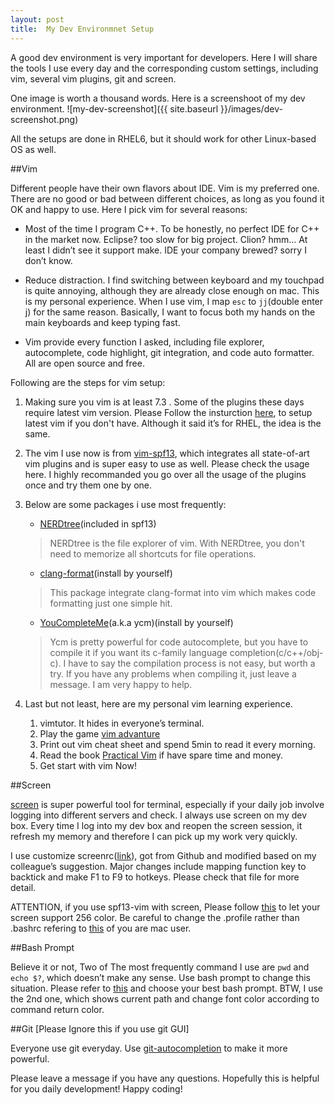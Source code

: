 ```yaml
---
layout: post
title:  My Dev Environmnet Setup
---
```


A good dev environment is very important for developers. Here I will share the tools I use every day and the corresponding custom settings, including vim, several vim plugins, git and screen. 

One image is worth a thousand words. Here is a screenshoot of my dev environment.
![my-dev-screenshot]({{ site.baseurl }}/images/dev-screenshot.png)
    
   

All the setups are done in RHEL6, but it should work for other Linux-based OS as well. 

##Vim

Different people have their own flavors about IDE. Vim is my preferred one. There are no good or bad between different choices, as long as you found it OK and happy to use. Here I pick vim for several reasons:

* Most of the time I program C++. To be honestly, no perfect IDE for C++ in the market now. Eclipse? too slow for big project. Clion? hmm… At least I didn’t see it support make. IDE your company brewed?  sorry I don’t know. 

* Reduce distraction. I find switching between keyboard and my touchpad is quite annoying, although they are already close enough on mac. This is my personal experience. When I use vim, I map ``esc`` to ``jj``(double enter j) for the same reason. Basically, I want to focus both my hands on the main keyboards and keep typing fast.

* Vim provide every function I asked, including file explorer, autocomplete, code highlight, git integration, and code auto formatter. All are open source and free.

Following are the steps for vim setup:

1. Making sure you vim is at least 7.3 . Some of the plugins these days require latest vim version. Please Follow the insturction [here](http://blog.angeloff.name/post/2010/10/15/vim-7-on-red-hat-enterprise-linux-rhel/), to setup latest vim if you don't have. Although it said it’s for RHEL, the idea is the same.

1. The vim I use now is from [vim-spf13](http://vim.spf13.com/), which integrates all state-of-art vim plugins and is super easy to use as well. Please check the usage here. I highly recommanded you go over all the usage of the plugins once and try them one by one.

1. Below are some packages i use most frequently:

    * [NERDtree](https://github.com/scrooloose/nerdtree)(included in spf13)
    > NERDtree is the file explorer of vim. With NERDtree, you don't need to memorize all shortcuts for file operations.

    * [clang-format](https://github.com/rhysd/vim-clang-format)(install by yourself)
    > This package integrate clang-format into vim which makes code formatting just one simple hit.

    * [YouCompleteMe](http://valloric.github.io/YouCompleteMe/)(a.k.a ycm)(install by yourself)
    > Ycm is pretty powerful for code autocomplete, but you have to compile it if you want its c-family language    completion(c/c++/obj-c). I have to say the compilation process is not easy, but worth a try. If you have any problems when compiling it, just leave a message. I am very happy to help.

1. Last but not least, here are my personal vim learning experience. 
    1. vimtutor. It hides in everyone’s terminal.
    2. Play the game [vim advanture](http://vim-adventures.com/)
    3. Print out vim cheat sheet and spend 5min to read it every morning. 
    4. Read the book [Practical Vim](http://www.amazon.com/Practical-Vim-Thought-Pragmatic-Programmers/dp/1934356980) if have spare time and money.
    5. Get start with vim Now!
 
##Screen

[screen](http://www.gnu.org/software/screen/) is super powerful tool for terminal, especially if your daily job involve logging into different servers and check. I always use screen on my dev box. Every time I log into my dev box and reopen the screen session, it refresh my memory and therefore I can pick up my work very quickly.

I use customize screenrc([link](https://github.com/qqibrow/setup/blob/master/.screenrc)), got from Github and modified based on my colleague’s suggestion. Major changes include mapping function key to backtick and make F1 to F9  to hotkeys. Please check that file for more detail.

ATTENTION, if you use spf13-vim with screen, Please follow [this](http://stackoverflow.com/questions/6787734/strange-behavior-of-vim-color-inside-screen-with-256-colors) to let your screen support 256 color. Be careful to change the .profile rather than .bashrc refering to [this](http://superuser.com/a/370042) of you are mac user.

##Bash Prompt

Believe it or not, Two of The most frequently command I use are ```pwd``` and ```echo $?```, which doesn’t make any sense. Use bash prompt to change this situation. Please refer to [this](http://www.maketecheasier.com/8-useful-and-interesting-bash-prompts) and choose your best bash prompt. BTW, I use the 2nd one, which shows current path and change font color according to command return color.

##Git [Please Ignore this if you use git GUI]

Everyone use git everyday. Use [git-autocompletion](http://git-scm.com/book/en/v1/Git-Basics-Tips-and-Tricks) to make it more powerful. 

Please leave a message if you have any questions. Hopefully this is helpful for you daily development! Happy coding!



